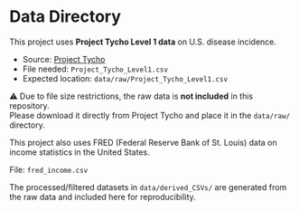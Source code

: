 # Data Directory

This project uses **Project Tycho Level 1 data** on U.S. disease incidence.

- Source: [Project Tycho](https://www.tycho.pitt.edu/)
- File needed: `Project_Tycho_Level1.csv`  
- Expected location: `data/raw/Project_Tycho_Level1.csv`

⚠️ Due to file size restrictions, the raw data is **not included** in this repository.  
Please download it directly from Project Tycho and place it in the `data/raw/` directory.

This project also uses FRED (Federal Reserve Bank of St. Louis) data on income statistics in the United States. 

File: `fred_income.csv`

The processed/filtered datasets in `data/derived_CSVs/` are generated from the raw data and included here for reproducibility.
